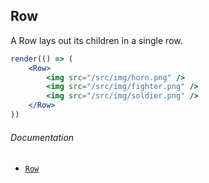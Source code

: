## Row

A Row lays out its children in a single row.

```jsx
render(() => (
	<Row>
		<img src="/src/img/horn.png" />
		<img src="/src/img/fighter.png" />
		<img src="/src/img/soldier.png" />
	</Row>
))
```

###### Documentation
<ul class="toc">
	<li><code><a href="/wiki/modules/_components_layout_row_.html">Row</a></code></li>
</ul>
